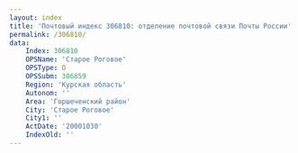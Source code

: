 ```yaml
---
layout: index
title: 'Почтовый индекс 306810: отделение почтовой связи Почты России'
permalink: /306810/
data:
    Index: 306810
    OPSName: 'Старое Роговое'
    OPSType: О
    OPSSubm: 306859
    Region: 'Курская область'
    Autonom: ''
    Area: 'Горшеченский район'
    City: 'Старое Роговое'
    City1: ''
    ActDate: '20001030'
    IndexOld: ''
---
```

